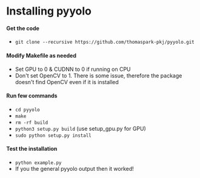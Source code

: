 # Installing pyyolo
#### Get the code
- `git clone --recursive https://github.com/thomaspark-pkj/pyyolo.git`

#### Modify Makefile as needed
- Set GPU to 0 & CUDNN to 0 if running on CPU
- Don't set OpenCV to 1. There is some issue, therefore the package doesn't find OpenCV even if it is installed

#### Run few commands
- `cd pyyolo`
- `make`
- `rm -rf build`
- `python3 setup.py build` (use setup_gpu.py for GPU)
- `sudo python setup.py install`

#### Test the installation
- `python example.py`
- If you the general pyyolo output then it worked!
